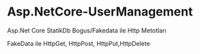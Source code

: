 # Asp.NetCore-UserManagement
 Asp.Net Core StatikDb Bogus/Fakedata ile Http Metotları

FakeData ile HttpGet, HttpPost, HttpPut,HttpDelete